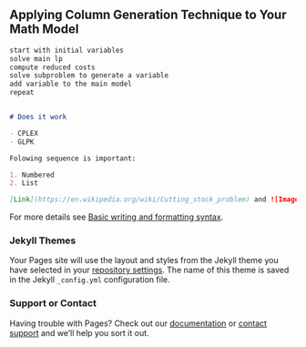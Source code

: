 ## Applying Column Generation Technique to Your Math Model

```markdown
start with initial variables
solve main lp
compute reduced costs
solve subproblem to generate a variable
add variable to the main model
repeat


# Does it work

- CPLEX
- GLPK

Folowing sequence is important:

1. Numbered
2. List

[Link](https://en.wikipedia.org/wiki/Cutting_stock_problem) and ![Image](src)
```

For more details see [Basic writing and formatting syntax](https://docs.github.com/en/github/writing-on-github/getting-started-with-writing-and-formatting-on-github/basic-writing-and-formatting-syntax).

### Jekyll Themes

Your Pages site will use the layout and styles from the Jekyll theme you have selected in your [repository settings](https://github.com/vcphub/cspsol/settings/pages). The name of this theme is saved in the Jekyll `_config.yml` configuration file.

### Support or Contact

Having trouble with Pages? Check out our [documentation](https://docs.github.com/categories/github-pages-basics/) or [contact support](https://support.github.com/contact) and we’ll help you sort it out.
